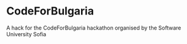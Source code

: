 # CodeForBulgaria
A hack for the CodeForBulgaria hackathon organised by the Software University Sofia
